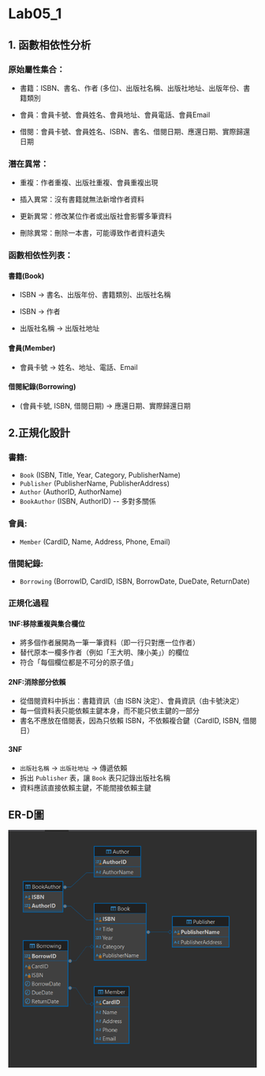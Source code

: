 # Lab05_1
## 1. 函數相依性分析   
### 原始屬性集合：

  - 書籍：ISBN、書名、作者 (多位)、出版社名稱、出版社地址、出版年份、書籍類別

  - 會員：會員卡號、會員姓名、會員地址、會員電話、會員Email

  - 借閱：會員卡號、會員姓名、ISBN、書名、借閱日期、應還日期、實際歸還日期

### 潛在異常：

- 重複：作者重複、出版社重複、會員重複出現

- 插入異常：沒有書籍就無法新增作者資料

- 更新異常：修改某位作者或出版社會影響多筆資料

- 刪除異常：刪除一本書，可能導致作者資料遺失

### 函數相依性列表：

#### 書籍(Book)

- ISBN → 書名、出版年份、書籍類別、出版社名稱

- ISBN → 作者

- 出版社名稱 → 出版社地址

#### 會員(Member)

- 會員卡號 → 姓名、地址、電話、Email

#### 借閱紀錄(Borrowing)

- (會員卡號, ISBN, 借閱日期) → 應還日期、實際歸還日期



## 2.正規化設計
### 書籍:
- `Book` (ISBN, Title, Year, Category, PublisherName)
- `Publisher` (PublisherName, PublisherAddress)
- `Author` (AuthorID, AuthorName)
- `BookAuthor` (ISBN, AuthorID)   -- 多對多關係
### 會員:
- `Member` (CardID, Name, Address, Phone, Email)
### 借閱紀錄:
- `Borrowing` (BorrowID, CardID, ISBN, BorrowDate, DueDate, ReturnDate)

### 正規化過程

#### 1NF:移除重複與集合欄位
- 將多個作者展開為一筆一筆資料（即一行只對應一位作者）
- 替代原本一欄多作者（例如「王大明、陳小美」）的欄位
- 符合「每個欄位都是不可分的原子值」

#### 2NF:消除部分依賴
- 從借閱資料中拆出：書籍資訊（由 ISBN 決定）、會員資訊（由卡號決定）
- 每一個資料表只能依賴主鍵本身，而不能只依主鍵的一部分
- 書名不應放在借閱表，因為只依賴 ISBN，不依賴複合鍵（CardID, ISBN, 借閱日）

#### 3NF
- `出版社名稱` → `出版社地址` → 傳遞依賴
- 拆出 `Publisher` 表，讓 `Book` 表只記錄出版社名稱
- 資料應該直接依賴主鍵，不能間接依賴主鍵
## ER-D圖

![Lab05_01](https://github.com/Fukulyn/Lab-05/blob/main/Lab-05_1/Lab05_01.png)
